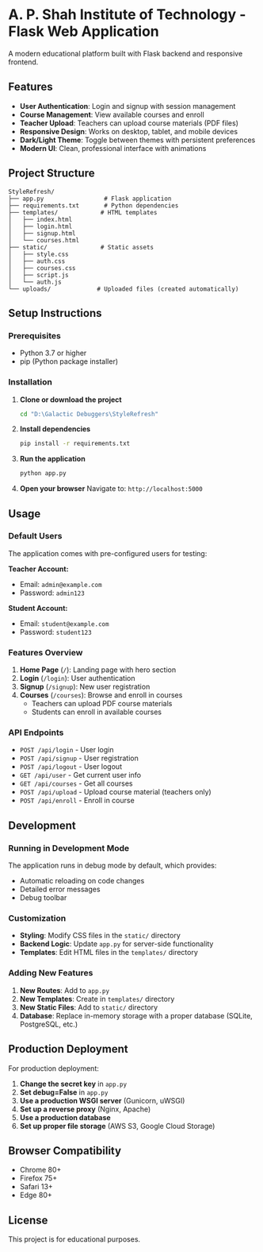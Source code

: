 # A. P. Shah Institute of Technology - Flask Web Application

A modern educational platform built with Flask backend and responsive frontend.

## Features

- **User Authentication**: Login and signup with session management
- **Course Management**: View available courses and enroll
- **Teacher Upload**: Teachers can upload course materials (PDF files)
- **Responsive Design**: Works on desktop, tablet, and mobile devices
- **Dark/Light Theme**: Toggle between themes with persistent preferences
- **Modern UI**: Clean, professional interface with animations

## Project Structure

```
StyleRefresh/
├── app.py                 # Flask application
├── requirements.txt       # Python dependencies
├── templates/            # HTML templates
│   ├── index.html
│   ├── login.html
│   ├── signup.html
│   └── courses.html
├── static/               # Static assets
│   ├── style.css
│   ├── auth.css
│   ├── courses.css
│   ├── script.js
│   └── auth.js
└── uploads/             # Uploaded files (created automatically)
```

## Setup Instructions

### Prerequisites

- Python 3.7 or higher
- pip (Python package installer)

### Installation

1. **Clone or download the project**
   ```bash
   cd "D:\Galactic Debuggers\StyleRefresh"
   ```

2. **Install dependencies**
   ```bash
   pip install -r requirements.txt
   ```

3. **Run the application**
   ```bash
   python app.py
   ```

4. **Open your browser**
   Navigate to: `http://localhost:5000`

## Usage

### Default Users

The application comes with pre-configured users for testing:

**Teacher Account:**
- Email: `admin@example.com`
- Password: `admin123`

**Student Account:**
- Email: `student@example.com`
- Password: `student123`

### Features Overview

1. **Home Page** (`/`): Landing page with hero section
2. **Login** (`/login`): User authentication
3. **Signup** (`/signup`): New user registration
4. **Courses** (`/courses`): Browse and enroll in courses
   - Teachers can upload PDF course materials
   - Students can enroll in available courses

### API Endpoints

- `POST /api/login` - User login
- `POST /api/signup` - User registration
- `POST /api/logout` - User logout
- `GET /api/user` - Get current user info
- `GET /api/courses` - Get all courses
- `POST /api/upload` - Upload course material (teachers only)
- `POST /api/enroll` - Enroll in course

## Development

### Running in Development Mode

The application runs in debug mode by default, which provides:
- Automatic reloading on code changes
- Detailed error messages
- Debug toolbar

### Customization

- **Styling**: Modify CSS files in the `static/` directory
- **Backend Logic**: Update `app.py` for server-side functionality
- **Templates**: Edit HTML files in the `templates/` directory

### Adding New Features

1. **New Routes**: Add to `app.py`
2. **New Templates**: Create in `templates/` directory
3. **New Static Files**: Add to `static/` directory
4. **Database**: Replace in-memory storage with a proper database (SQLite, PostgreSQL, etc.)

## Production Deployment

For production deployment:

1. **Change the secret key** in `app.py`
2. **Set debug=False** in `app.py`
3. **Use a production WSGI server** (Gunicorn, uWSGI)
4. **Set up a reverse proxy** (Nginx, Apache)
5. **Use a production database**
6. **Set up proper file storage** (AWS S3, Google Cloud Storage)

## Browser Compatibility

- Chrome 80+
- Firefox 75+
- Safari 13+
- Edge 80+

## License

This project is for educational purposes.
